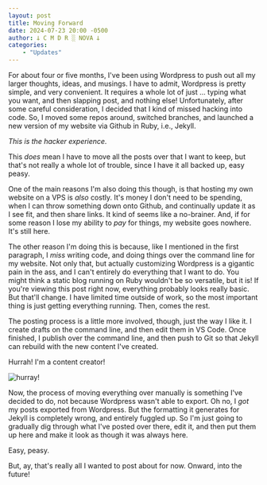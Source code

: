 ```yaml
---
layout: post
title: Moving Forward
date: 2024-07-23 20:00 -0500
author: 𐕣 C M D R ░ NOVA 𐕣
categories:
    - "Updates"
---
```

For about four or five months, I've been using Wordpress to push out all my larger thoughts, ideas, and musings. I have to admit, Wordpress is pretty simple, and very convenient. It requires a whole lot of just ... typing what you want, and then slapping post, and nothing else! Unfortunately, after some careful consideration, I decided that I kind of missed hacking into code. So, I moved some repos around, switched branches, and launched a new version of my website via Github in Ruby, i.e., Jekyll.

*This is the hacker experience.*

This *does* mean I have to move all the posts over that I want to keep, but that's not really a whole lot of trouble, since I have it all backed up, easy peasy.

One of the main reasons I'm also doing this though, is that hosting my own website on a VPS is *also* costly. It's money I don't need to be spending, when I can throw something down onto Github, and continually update it as I see fit, and then share links. It kind of seems like a no-brainer. And, if for some reason I lose my ability to *pay* for things, my website goes nowhere. It's still here.

The other reason I'm doing this is because, like I mentioned in the first paragraph, I *miss* writing code, and doing things over the command line for my website. Not only that, but actually customizing Wordpress is a gigantic pain in the ass, and I can't entirely do everything that I want to do. You might think a static blog running on Ruby wouldn't be so versatile, but it is! If you're viewing this post right now, everything probably looks really basic. But that'll change. I have limited time outside of work, so the most important thing is just getting everything running. Then, comes the rest.

The posting process is a little more involved, though, just the way I like it. I create drafts on the command line, and then edit them in VS Code. Once finished, I publish over the command line, and then push to Git so that Jekyll can rebuild with the new content I've created.

Hurrah! I'm a content creator!

![hurray!](/img/posts/forward/hurray.gif)

Now, the process of moving everything over manually is something I've decided to do, not because Wordpress wasn't able to export. Oh no, I *got* my posts exported from Wordpress. But the formatting it generates for Jekyll is completely wrong, and entirely fuggled up. So I'm just going to gradually dig through what I've posted over there, edit it, and then put them up here and make it look as though it was always here.

Easy, peasy.

But, ay, that's really all I wanted to post about for now. Onward, into the future!
